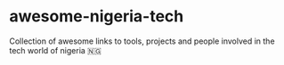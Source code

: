 # awesome-nigeria-tech
Collection of awesome links to tools, projects and people involved in the tech world of nigeria 🇳🇬
